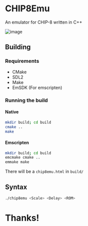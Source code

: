 # CHIP8Emu
An emulator for CHIP-8 written in C++

![image](https://github.com/compromyse/CHIP8Emu/assets/71056504/f87e9e73-f880-4d60-a61b-cdb40791211b)

## Building

### Requirements

* CMake
* SDL2
* Make
* EmSDK (For emscripten)

### Running the build

#### Native

```sh
mkdir build; cd build
cmake ..
make
```

#### Emscripten

```sh
mkdir build; cd build
emcmake cmake ..
emmake make
```

There will be a `chip8emu.html` in `build/`

## Syntax
```sh
./chip8emu <Scale> <Delay> <ROM>
```

# Thanks!
